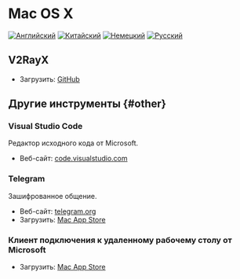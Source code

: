 # Mac OS X

[![Английский](../resources/english.svg)](https://www.v2ray.com/en/ui_client/osx.html) [![Китайский](../resources/chinese.svg)](https://www.v2ray.com/ui_client/osx.html) [![Немецкий](../resources/german.svg)](https://www.v2ray.com/de/ui_client/osx.html) [![Русский](../resources/russian.svg)](https://www.v2ray.com/ru/ui_client/osx.html)

## V2RayX

* Загрузить: [GitHub](https://github.com/Cenmrev/V2RayX)

## Другие инструменты {#other}

### Visual Studio Code

Редактор исходного кода от Microsoft.

* Веб-сайт: [code.visualstudio.com](https://code.visualstudio.com/)

### Telegram

Зашифрованное общение.

* Веб-сайт: [telegram.org](https://telegram.org/)
* Загрузить: [Mac App Store](https://www.v2ray.com/itunesm/us/telegram-desktop/id946399090/)

### Клиент подключения к удаленному рабочему столу от Microsoft

* Загрузить: [Mac App Store](https://www.v2ray.com/itunesm/us/microsoft-remote-desktop/id715768417/)